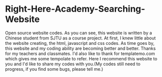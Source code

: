 # Right-Here-Academy-Searching-Website
Open source website codes.
As you can see, this website is written by a Chinese student from SJTU as a course project. 
At first, I knew little about the website creating, the html, javascript and css codes. As time goes by, this website and my coding ability are becoming better and better. Thanks for my teachers and classmates.
I'd also like to thank for templatemo.com which gives me some tempolate to refer. Here I recommend this website to you and I'd like to share my codes with you.(My codes still need to progress, if you find some bugs, please tell me.)
